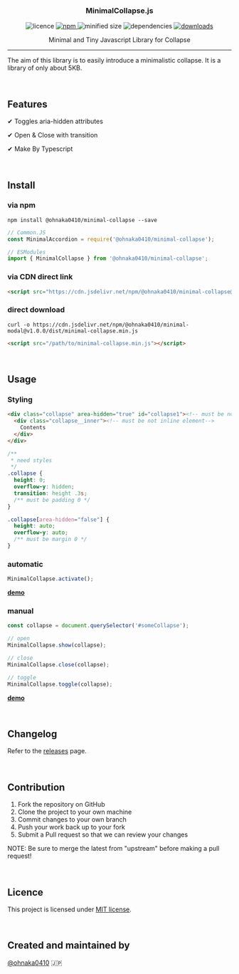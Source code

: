 <h3 align="center">
  MinimalCollapse.js
</h3>

<p align="center">
  <img src="https://img.shields.io/npm/l/@ohnaka0410/minimal-collapse" alt="licence">

  <a href="https://www.npmjs.com/package/@ohnaka0410/minimal-collapse" target="_blank">
    <img src="https://img.shields.io/npm/v/@ohnaka0410/minimal-collapse.svg" alt="npm">
  </a>

  <img src="https://img.shields.io/bundlephobia/min/@ohnaka0410/minimal-collapse" alt="minified size">

  <img src="https://img.shields.io/david/ohnaka0410/minimal-collapse" alt="dependencies">

  <a href="https://www.npmjs.com/package/@ohnaka0410/minimal-collapse">
    <img src="https://img.shields.io/npm/dt/@ohnaka0410/minimal-collapse" alt="downloads">
  </a>
</p>

<p align="center">
  Minimal and Tiny Javascript Library for Collapse
</p>

---

The aim of this library is to easily introduce a minimalistic collapse. It is a library of only about 5KB.

&nbsp;

## Features
✔ Toggles aria-hidden attributes

✔ Open & Close with transition

✔ Make By Typescript

&nbsp;

## Install

### via npm
```shell
npm install @ohnaka0410/minimal-collapse --save
```

```javascript
// Common.JS
const MinimalAccordion = require('@ohnaka0410/minimal-collapse');

// ESModules
import { MinimalCollapse } from '@ohnaka0410/minimal-collapse';
```

### via CDN direct link
```html
<script src="https://cdn.jsdelivr.net/npm/@ohnaka0410/minimal-collapse@v1.0.0/dist/minimal-collapse.min.js"></script>
```

### direct download
```shell
curl -o https://cdn.jsdelivr.net/npm/@ohnaka0410/minimal-modal@v1.0.0/dist/minimal-collapse.min.js
```

```html
<script src="/path/to/minimal-collapse.min.js"></script>
```

&nbsp;

## Usage
### Styling
```html
<div class="collapse" area-hidden="true" id="collapse1"><!-- must be not inline element-->
  <div class="collapse__inner"><!-- must be not inline element-->
    Contents
  </div>
</div>
```
```css
/**
 * need styles
 */
.collapse {
  height: 0;
  overflow-y: hidden;
  transition: height .3s;
  /** must be padding 0 */
}

.collapse[area-hidden="false"] {
  height: auto;
  overflow-y: auto;
  /** must be margin 0 */
}
```

### automatic
```javascript
MinimalCollapse.activate();
```
**[demo](https://ohnaka0410.github.io/minimal-collapse/demo/automatic.html)**

### manual
```javascript
const collapse = document.querySelector('#someCollapse');

// open
MinimalCollapse.show(collapse);

// close
MinimalCollapse.close(collapse);

// toggle
MinimalCollapse.toggle(collapse);
```
**[demo](https://ohnaka0410.github.io/minimal-collapse/demo/manual.html)**

&nbsp;

## Changelog
Refer to the [releases](https://github.com/ohnaka0410/minimal-collapse/releases) page.

&nbsp;

## Contribution
1. Fork the repository on GitHub
1. Clone the project to your own machine
1. Commit changes to your own branch
1. Push your work back up to your fork
1. Submit a Pull request so that we can review your changes

NOTE: Be sure to merge the latest from "upstream" before making a pull request!

&nbsp;

## Licence
This project is licensed under [MIT license](https://opensource.org/licenses/MIT).

&nbsp;

## Created and maintained by

[@ohnaka0410](https://twitter.com/ohnaka0410) 🇯🇵
